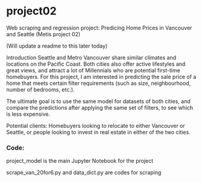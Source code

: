 # project02
Web scraping and regression project: Predicing Home Prices in Vancouver and Seattle
(Metis project 02)

(Will update a readme to this later today)

Introduction
Seattle and Metro Vancouver share similar climates and locations on the Pacific Coast. Both cities also offer active lifestyles and great views, and attract a lot of Millennials who are potential first-time homebuyers. For this project, I am interested in predicting the sale price of a home that meets certain filter requirements (such as size, neighbourhood, number of bedrooms, etc.). 

The ultimate goal is to use the same model for datasets of both cities, and compare the predictions after applying the same set of filters, to see which is less expensive.

Potential clients: Homebuyers looking to relocate to either Vancouver or Seattle, or people looking to invest in real estate in either of the two cities.


### Code:
project_model is the main Jupyter Notebook for the project

scrape_van_20for6.py and data_dict.py are codes for scraping
